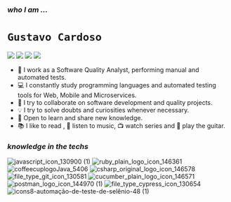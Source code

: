 ### *who I am ...*

# **`Gustavo Cardoso`**

[![](https://user-images.githubusercontent.com/52720347/120124075-c503b680-c188-11eb-80b6-a985c8220de9.png)](https://br.linkedin.com/in/gusstavocardoso)
[![](https://user-images.githubusercontent.com/52720347/120124096-f2506480-c188-11eb-824c-bd765b77d6a1.png)](mailto:gusstavocardoso@gmail.com)
[![](https://user-images.githubusercontent.com/52720347/120124301-2f692680-c18a-11eb-96fa-599d4e8cc96b.png)](https://www.youtube.com/gusstavocardoso)
[![](https://user-images.githubusercontent.com/52720347/120124330-532c6c80-c18a-11eb-925a-8ea66a54a1cb.png)](https://www.instagram.com/gusstavocardoso)


- 🧪 I work as a Software Quality Analyst, performing manual and automated tests.
- 💻 I constantly study programming languages and automated testing tools for Web, Mobile and Microservices.
- 🔭 I try to collaborate on software development and quality projects.
- 💡 I try to solve doubts and curiosities whenever necessary.
- 💬 Open to learn and share new knowledge.
- 📚 I like to read , 🤘 listen to music, 📺 watch series and 🎸 play the guitar.


### *knowledge in the techs* 
![javascript_icon_130900 (1)](https://user-images.githubusercontent.com/52720347/120117509-f027df00-c163-11eb-9f22-5e2a2ee19b49.png)
![ruby_plain_logo_icon_146361](https://user-images.githubusercontent.com/52720347/120117554-1baac980-c164-11eb-98a7-7e6861f65863.png)
![coffeecuplogoJava_5406](https://user-images.githubusercontent.com/52720347/120117599-56146680-c164-11eb-8677-c409c9034ffb.png)
![csharp_original_logo_icon_146578](https://user-images.githubusercontent.com/52720347/120117738-06826a80-c165-11eb-83f6-f6e168ec32df.png)
![file_type_git_icon_130581](https://user-images.githubusercontent.com/52720347/121528043-7ac4d580-c9d1-11eb-9109-14861baf2ce0.png)
![cucumber_plain_logo_icon_146571](https://user-images.githubusercontent.com/52720347/120117685-b99e9400-c164-11eb-9c09-ed19167454fc.png)
![postman_logo_icon_144970 (1)](https://user-images.githubusercontent.com/52720347/131121233-357a185c-32c6-43e4-a16d-f29945d27d81.png)
![file_type_cypress_icon_130654](https://user-images.githubusercontent.com/52720347/120117626-77755280-c164-11eb-9c5c-4b14dc56bbe3.png)
![icons8-automação-de-teste-de-selênio-48 (1)](https://user-images.githubusercontent.com/52720347/123528682-c1981800-d6bf-11eb-926f-15228cdc4d72.png)


<!-- ![postgresql_plain_logo_icon_146389](https://user-images.githubusercontent.com/52720347/120117837-9aeccd00-c165-11eb-8a90-6c438d5a0bd7.png)
![mysql_plain_logo_icon_146414](https://user-images.githubusercontent.com/52720347/120117855-afc96080-c165-11eb-8295-f4200a9e52e4.png) -->



<!-- ### *SQL knowledge*
![postgresql_plain_logo_icon_146389](https://user-images.githubusercontent.com/52720347/120117837-9aeccd00-c165-11eb-8a90-6c438d5a0bd7.png)
![mysql_plain_logo_icon_146414](https://user-images.githubusercontent.com/52720347/120117855-afc96080-c165-11eb-8295-f4200a9e52e4.png)


### *Knowledge in tools*
![git_original_wordmark_logo_icon_146510](https://user-images.githubusercontent.com/52720347/121527343-ab583f80-c9d0-11eb-86e5-0148fa90639b.png)
![file_type_git_icon_130581](https://user-images.githubusercontent.com/52720347/121528043-7ac4d580-c9d1-11eb-9109-14861baf2ce0.png)
![jenkins_logo_icon_170552](https://user-images.githubusercontent.com/52720347/121739979-ca3efa80-cad2-11eb-9d50-7b8dddf0f2e8.png)
![docker_original_wordmark_logo_icon_146557](https://user-images.githubusercontent.com/52720347/121740056-e5116f00-cad2-11eb-834a-6e69ad535859.png)


### *Tests*
![file_type_rspec_icon_130188](https://user-images.githubusercontent.com/52720347/121740171-1853fe00-cad3-11eb-90f2-1866230adfcf.png)
![mocha_plain_logo_icon_146426](https://user-images.githubusercontent.com/52720347/121740239-2f92eb80-cad3-11eb-978f-22861dc6eafe.png)
![cucumber_plain_logo_icon_146571](https://user-images.githubusercontent.com/52720347/120117685-b99e9400-c164-11eb-9c09-ed19167454fc.png)
![file_type_cypress_icon_130654](https://user-images.githubusercontent.com/52720347/120117626-77755280-c164-11eb-9c5c-4b14dc56bbe3.png)


 -->
<!--
![javascript_icon_130900 (1)](https://user-images.githubusercontent.com/52720347/120117509-f027df00-c163-11eb-9f22-5e2a2ee19b49.png)
![ruby_plain_logo_icon_146361](https://user-images.githubusercontent.com/52720347/120117554-1baac980-c164-11eb-98a7-7e6861f65863.png)
![coffeecuplogoJava_5406](https://user-images.githubusercontent.com/52720347/120117599-56146680-c164-11eb-8677-c409c9034ffb.png)
![csharp_original_logo_icon_146578](https://user-images.githubusercontent.com/52720347/120117738-06826a80-c165-11eb-83f6-f6e168ec32df.png)
![file_type_cypress_icon_130654](https://user-images.githubusercontent.com/52720347/120117626-77755280-c164-11eb-9c5c-4b14dc56bbe3.png)
![cucumber_plain_logo_icon_146571](https://user-images.githubusercontent.com/52720347/120117685-b99e9400-c164-11eb-9c09-ed19167454fc.png)
![git_original_wordmark_logo_icon_146510](https://user-images.githubusercontent.com/52720347/120117767-287bed00-c165-11eb-9351-21413dba0ac1.png)
![postgresql_plain_logo_icon_146389](https://user-images.githubusercontent.com/52720347/120117837-9aeccd00-c165-11eb-8a90-6c438d5a0bd7.png)
![mysql_plain_logo_icon_146414](https://user-images.githubusercontent.com/52720347/120117855-afc96080-c165-11eb-8295-f4200a9e52e4.png)
![file_type_vscode_icon_130084](https://user-images.githubusercontent.com/52720347/120118019-b906fd00-c166-11eb-9325-d5cb838ba254.png)
-->





